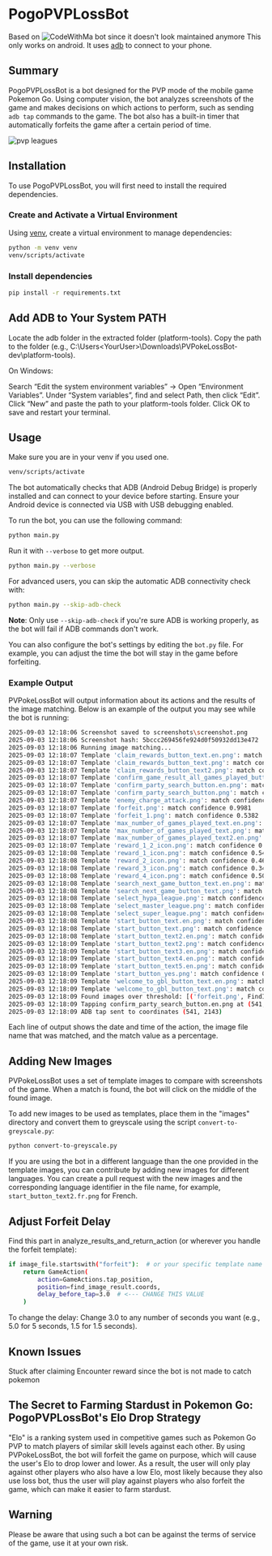# PogoPVPLossBot

Based on ![CodeWithMa bot](https://github.com/CodeWithMa/PVPokeLossBot) since it doesn't look maintained anymore
This only works on android. It uses [adb](https://developer.android.com/tools/adb) to connect to your phone.


## Summary

PogoPVPLossBot is a bot designed for the PVP mode of the mobile game Pokemon Go.
Using computer vision, the bot analyzes screenshots of the game and makes decisions on which actions to perform, such as sending `adb tap` commands to the game.
The bot also has a built-in timer that automatically forfeits the game after a certain period of time.

![pvp leagues](https://external-content.duckduckgo.com/iu/?u=https%3A%2F%2Fstatic0.gamerantimages.com%2Fwordpress%2Fwp-content%2Fuploads%2F2020%2F07%2Fpokemon-go-battle-league-season-3-e1595952020123.jpg&f=1&nofb=1&ipt=a981ff5cbef41827663812e2a15e2ece03ec8a5505f8915cdf5f5d356843d09a&ipo=images)

## Installation

To use PogoPVPLossBot, you will first need to install the required dependencies.

### Create and Activate a Virtual Environment

Using [venv](https://docs.python.org/3/library/venv.html), create a virtual environment to manage dependencies:

``` bash
python -m venv venv
venv/scripts/activate
```

### Install dependencies

``` bash
pip install -r requirements.txt
```
## Add ADB to Your System PATH

Locate the adb folder in the extracted folder (platform-tools).
Copy the path to the folder (e.g., C:\Users\<YourUser>\Downloads\PVPokeLossBot-dev\platform-tools).

On Windows:

Search “Edit the system environment variables” → Open “Environment Variables”.
Under “System variables”, find and select Path, then click “Edit”.
Click “New” and paste the path to your platform-tools folder.
Click OK to save and restart your terminal.

## Usage

Make sure you are in your venv if you used one.

``` bash
venv/scripts/activate
```

The bot automatically checks that ADB (Android Debug Bridge) is properly installed and can connect to your device before starting. Ensure your Android device is connected via USB with USB debugging enabled.

To run the bot, you can use the following command:

``` bash
python main.py
```

Run it with `--verbose` to get more output.

``` bash
python main.py --verbose
```

For advanced users, you can skip the automatic ADB connectivity check with:

``` bash
python main.py --skip-adb-check
```

**Note**: Only use `--skip-adb-check` if you're sure ADB is working properly, as the bot will fail if ADB commands don't work.

You can also configure the bot's settings by editing the `bot.py` file.
For example, you can adjust the time the bot will stay in the game before forfeiting.

### Example Output

PVPokeLossBot will output information about its actions and the results of the image matching.
Below is an example of the output you may see while the bot is running:

``` bash
2025-09-03 12:18:06 Screenshot saved to screenshots\screenshot.png
2025-09-03 12:18:06 Screenshot hash: 5bccc269456fe924d0f50932dd13e472
2025-09-03 12:18:06 Running image matching...
2025-09-03 12:18:07 Template 'claim_rewards_button_text.en.png': match confidence 0.4624
2025-09-03 12:18:07 Template 'claim_rewards_button_text.png': match confidence 0.3119
2025-09-03 12:18:07 Template 'claim_rewards_button_text2.png': match confidence 0.4475
2025-09-03 12:18:07 Template 'confirm_game_result_all_games_played_button.png': match confidence 0.3542
2025-09-03 12:18:07 Template 'confirm_party_search_button.en.png': match confidence 0.9743
2025-09-03 12:18:07 Template 'confirm_party_search_button.png': match confidence 0.6756
2025-09-03 12:18:07 Template 'enemy_charge_attack.png': match confidence 0.2437
2025-09-03 12:18:07 Template 'forfeit.png': match confidence 0.9981
2025-09-03 12:18:07 Template 'forfeit_1.png': match confidence 0.5382
2025-09-03 12:18:07 Template 'max_number_of_games_played_text.en.png': match confidence 0.4017
2025-09-03 12:18:07 Template 'max_number_of_games_played_text.png': match confidence 0.2709
2025-09-03 12:18:07 Template 'max_number_of_games_played_text2.en.png': match confidence 0.2987
2025-09-03 12:18:07 Template 'reward_1_2_icon.png': match confidence 0.7334
2025-09-03 12:18:08 Template 'reward_1_icon.png': match confidence 0.5478
2025-09-03 12:18:08 Template 'reward_2_icon.png': match confidence 0.4625
2025-09-03 12:18:08 Template 'reward_3_icon.png': match confidence 0.3415
2025-09-03 12:18:08 Template 'reward_4_icon.png': match confidence 0.5072
2025-09-03 12:18:08 Template 'search_next_game_button_text.en.png': match confidence 0.4627
2025-09-03 12:18:08 Template 'search_next_game_button_text.png': match confidence 0.4302
2025-09-03 12:18:08 Template 'select_hypa_league.png': match confidence 0.3831
2025-09-03 12:18:08 Template 'select_master_league.png': match confidence 0.4631
2025-09-03 12:18:08 Template 'select_super_league.png': match confidence 0.4494
2025-09-03 12:18:08 Template 'start_button_text.en.png': match confidence 0.5020
2025-09-03 12:18:08 Template 'start_button_text.png': match confidence 0.5858
2025-09-03 12:18:08 Template 'start_button_text2.en.png': match confidence 0.7802
2025-09-03 12:18:09 Template 'start_button_text2.png': match confidence 0.6799
2025-09-03 12:18:09 Template 'start_button_text3.en.png': match confidence 0.6981
2025-09-03 12:18:09 Template 'start_button_text4.en.png': match confidence 0.7718
2025-09-03 12:18:09 Template 'start_button_text5.en.png': match confidence 0.7266
2025-09-03 12:18:09 Template 'start_button_yes.png': match confidence 0.6609
2025-09-03 12:18:09 Template 'welcome_to_gbl_button_text.en.png': match confidence 0.4897
2025-09-03 12:18:09 Template 'welcome_to_gbl_button_text.png': match confidence 0.4706
2025-09-03 12:18:09 Found images over threshold: [('forfeit.png', FindImageResult(val=0.9980706572532654, coords=(114, 228))), ('confirm_party_search_button.en.png', FindImageResult(val=0.9742874503135681, coords=(541, 2143)))]
2025-09-03 12:18:09 Tapping confirm_party_search_button.en.png at (541, 2143) (confidence 97.43%)
2025-09-03 12:18:09 ADB tap sent to coordinates (541, 2143)
```

Each line of output shows the date and time of the action, the image file name that was matched, and the match value as a percentage.

## Adding New Images

PVPokeLossBot uses a set of template images to compare with screenshots of the game.
When a match is found, the bot will click on the middle of the found image.

To add new images to be used as templates, place them in the "images" directory and convert them to greyscale using the script `convert-to-greyscale.py`:

``` bash
python convert-to-greyscale.py
```

If you are using the bot in a different language than the one provided in the template images, you can contribute by adding new images for different languages.
You can create a pull request with the new images and the corresponding language identifier in the file name, for example, `start_button_text2.fr.png` for French.

## Adjust Forfeit Delay
Find this part in analyze_results_and_return_action (or wherever you handle the forfeit template):

``` bash
if image_file.startswith("forfeit"):  # or your specific template name
    return GameAction(
        action=GameActions.tap_position,
        position=find_image_result.coords,
        delay_before_tap=3.0  # <--- CHANGE THIS VALUE
    )
```
To change the delay:
Change 3.0 to any number of seconds you want (e.g., 5.0 for 5 seconds, 1.5 for 1.5 seconds).

## Known Issues

Stuck after claiming Encounter reward since the bot is not made to catch pokemon

## The Secret to Farming Stardust in Pokemon Go: PogoPVPLossBot's Elo Drop Strategy

"Elo" is a ranking system used in competitive games such as Pokemon Go PVP to match players of similar skill levels against each other.
By using PVPokeLossBot, the bot will forfeit the game on purpose, which will cause the user's Elo to drop lower and lower.
As a result, the user will only play against other players who also have a low Elo, most likely because they also use loss bot, thus the user will play against players who also forfeit the game, which can make it easier to farm stardust.

## Warning

Please be aware that using such a bot can be against the terms of service of the game, use it at your own risk.
